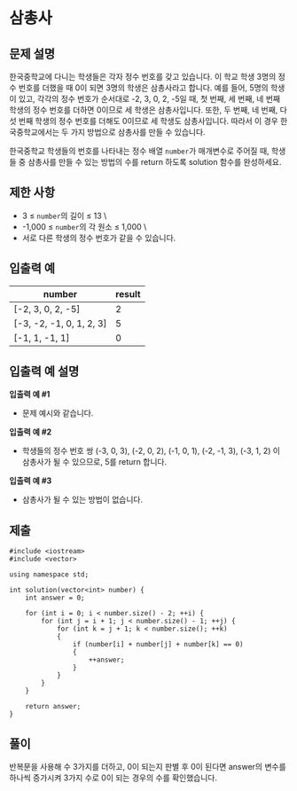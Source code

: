 # 삼총사

## 문제 설명

한국중학교에 다니는 학생들은 각자 정수 번호를 갖고 있습니다. 이 학교 학생 3명의 정수 번호를 더했을 때 0이 되면 3명의 학생은 삼총사라고 합니다. 예를 들어, 5명의 학생이 있고, 각각의 정수 번호가 순서대로 -2, 3, 0, 2, -5일 때, 첫 번째, 세 번째, 네 번째 학생의 정수 번호를 더하면 0이므로 세 학생은 삼총사입니다. 또한, 두 번째, 네 번째, 다섯 번째 학생의 정수 번호를 더해도 0이므로 세 학생도 삼총사입니다. 따라서 이 경우 한국중학교에서는 두 가지 방법으로 삼총사를 만들 수 있습니다.

한국중학교 학생들의 번호를 나타내는 정수 배열 `number`가 매개변수로 주어질 때, 학생들 중 삼총사를 만들 수 있는 방법의 수를 return 하도록 solution 함수를 완성하세요.

## 제한 사항

+ 3 ≤ `number`의 길이 ≤ 13 \
+ -1,000 ≤ `number`의 각 원소 ≤ 1,000 \
+ 서로 다른 학생의 정수 번호가 같을 수 있습니다.

## 입출력 예

|number|result|
|---|---|
|[-2, 3, 0, 2, -5]|2|
|[-3, -2, -1, 0, 1, 2, 3]|5|
|[-1, 1, -1, 1]|0|

## 입출력 예 설명

**입출력 예 #1**

+ 문제 예시와 같습니다.

**입출력 예 #2**

+ 학생들의 정수 번호 쌍 (-3, 0, 3), (-2, 0, 2), (-1, 0, 1), (-2, -1, 3), (-3, 1, 2) 이 삼총사가 될 수 있으므로, 5를 return 합니다.

**입출력 예 #3**

+ 삼총사가 될 수 있는 방법이 없습니다.


## 제출

```
#include <iostream>
#include <vector>

using namespace std;

int solution(vector<int> number) {
    int answer = 0;

    for (int i = 0; i < number.size() - 2; ++i) {
        for (int j = i + 1; j < number.size() - 1; ++j) {
            for (int k = j + 1; k < number.size(); ++k)
            {
                if (number[i] + number[j] + number[k] == 0)
                {
                    ++answer;
                }
            }
        }
    }

    return answer;
}
```

## 풀이

반복문을 사용해 수 3가지를 더하고, 0이 되는지 판별 후 0이 된다면 answer의 변수를 하나씩 증가시켜 3가지 수로 0이 되는 경우의 수를 확인했습니다.